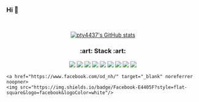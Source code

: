 ### Hi 👋
<br/>
<p align="center">
  <a href="https://github.com/anuraghazra/github-readme-stats" target="_blank" noreferrer noopner>
    <img src="https://github-readme-stats.vercel.app/api?username=pty4437" alt="pty4437's GitHub stats" title="pty4437's GitHub stats" />
  </a>
</p>

<h3 align="center">  :art: Stack :art: </h3>
<p align="center">
  <img src="https://img.shields.io/badge/python-000000?style=flat-square&logo=python&logoColor=white"/>
  
  <img src="https://img.shields.io/badge/Java-764ABC?style=flat-square&logo=Java&logoColor=white"/>
  
  <img src="https://img.shields.io/badge/C++-311C87?style=flat-square&logo=C++&logoColor=white"/>
  
  <img src="https://img.shields.io/badge/C-311C87?style=flat-square&logo=C&logoColor=white"/>
  
  <img src="https://img.shields.io/badge/Javascript-3178C6?style=flat-square&logo=Javascript&logoColor=white"/>
  
  <img src="https://img.shields.io/badge/Unity-1572B6?style=flat-square&logo=Unity&logoColor=white"/>
  
  <img src="https://img.shields.io/badge/Solidity-8DD6F9?style=flat-square&logo=solidity&logoColor=black"/>
  
  <img src="https://img.shields.io/badge/CUDA-EC4A3F?style=flat-square&logo=CUDA&logoColor=white"/>
  
  <a href="https://www.instagram.com/od_nh/" target="_blank" noreferrer noopner>
    <img src="https://img.shields.io/badge/Instagram-E4405F?style=flat-square&logo=instagram&logoColor=white"/>
  </a>
  
    <a href="https://www.facebook.com/od_nh/" target="_blank" noreferrer noopner>
    <img src="https://img.shields.io/badge/Facebook-E4405F?style=flat-square&logo=facebook&logoColor=white"/>
  </a>
  
  
</p>

<!--
**pty4437/pty4437** is a ✨ _special_ ✨ repository because its `README.md` (this file) appears on your GitHub profile.
Here are some ideas to get you started:
- 🔭 I’m currently working on ...
- 🌱 I’m currently learning ...
- 👯 I’m looking to collaborate on ...
- 🤔 I’m looking for help with …
- 💬 Ask me about …
- 📫 How to reach me: …
- 😄 Pronouns: …
- ⚡ Fun fact: …
—>
